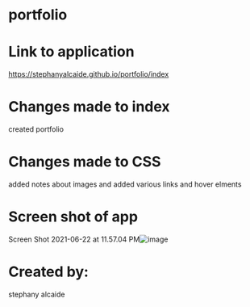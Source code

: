 # portfolio

# Link to application
https://stephanyalcaide.github.io/portfolio/index

# Changes made to index
created portfolio

# Changes made to CSS
added notes about images and added various links and hover elments

# Screen shot of app
Screen Shot 2021-06-22 at 11.57.04 PM![image](https://user-images.githubusercontent.com/81532183/123038264-ae323780-d3b5-11eb-8770-cc620b138291.png)
# Created by:
stephany alcaide
